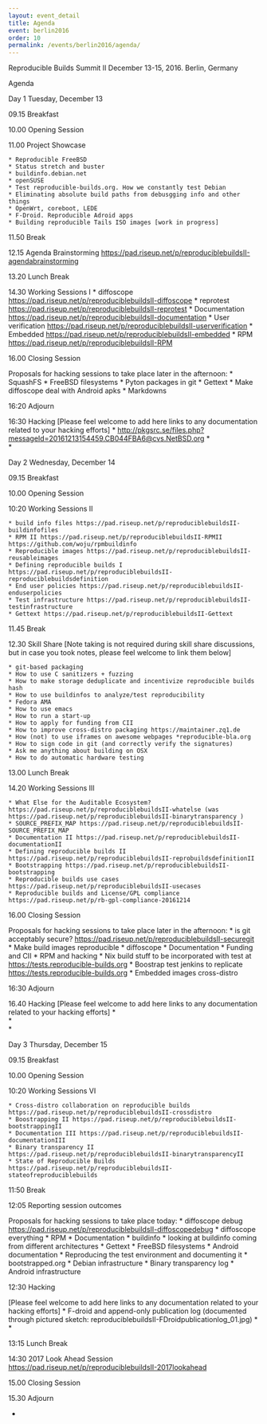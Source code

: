 ```yaml
---
layout: event_detail
title: Agenda
event: berlin2016
order: 10
permalink: /events/berlin2016/agenda/
---
```


Reproducible Builds Summit II
December 13-15, 2016. Berlin, Germany

Agenda

Day 1
Tuesday, December 13

09.15 Breakfast

10.00 Opening Session

11.00 Project Showcase

	* Reproducible FreeBSD
	* Status stretch and buster
	* buildinfo.debian.net
	* openSUSE
	* Test reproducible-builds.org. How we constantly test Debian
	* Eliminating absolute build paths from debusgging info and other things
	* OpenWrt, coreboot, LEDE
	* F-Droid. Reproducible Adroid apps
	* Building reproducible Tails ISO images [work in progress]

11.50 Break

12.15 Agenda Brainstorming
https://pad.riseup.net/p/reproduciblebuildsII-agendabrainstorming

13.20 Lunch Break

14.30 Working Sessions I
	* diffoscope https://pad.riseup.net/p/reproduciblebuildsII-diffoscope
	* reprotest https://pad.riseup.net/p/reproduciblebuildsII-reprotest
	* Documentation https://pad.riseup.net/p/reproduciblebuildsII-documentation
	* User verification https://pad.riseup.net/p/reproduciblebuildsII-userverification
	* Embedded https://pad.riseup.net/p/reproduciblebuildsII-embedded
	* RPM https://pad.riseup.net/p/reproduciblebuildsII-RPM

16.00 Closing Session

Proposals for hacking sessions to take place later in the afternoon:
	* SquashFS
	* FreeBSD filesystems
	* Pyton packages in git
	* Gettext
	* Make diffoscope deal with Android apks
	* Markdowns

16:20 Adjourn

16:30 Hacking
[Please feel welcome to add here links to any documentation related to your hacking efforts]
	* http://pkgsrc.se/files.php?messageId=20161213154459.CB044FBA6@cvs.NetBSD.org
	*  
	*  

Day 2
Wednesday, December 14

09.15 Breakfast

10.00 Opening Session

10:20 Working Sessions II

	* build info files https://pad.riseup.net/p/reproduciblebuildsII-buildinfofiles
	* RPM II https://pad.riseup.net/p/reproduciblebuildsII-RPMII https://github.com/woju/rpmbuildinfo
	* Reproducible images https://pad.riseup.net/p/reproduciblebuildsII-reusableimages
	* Defining reproducible builds I https://pad.riseup.net/p/reproduciblebuildsII-reproduciblebuildsdefinition
	* End user policies https://pad.riseup.net/p/reproduciblebuildsII-enduserpolicies
	* Test infrastructure https://pad.riseup.net/p/reproduciblebuildsII-testinfrastructure
	* Gettext https://pad.riseup.net/p/reproduciblebuildsII-Gettext

11.45 Break

12.30 Skill Share
[Note taking is not required during skill share discussions, but in case you took notes, please feel welcome to link them below]

	* git-based packaging
	* How to use C sanitizers + fuzzing
	* How to make storage deduplicate and incentivize reproducible builds hash
	* How to use buildinfos to analyze/test reproducibility
	* Fedora AMA
	* How to use emacs
	* How to run a start-up
	* How to apply for funding from CII
	* How to improve cross-distro packaging https://maintainer.zq1.de
	* How (not) to use iframes on awesome webpages *reproducible-bla.org
	* How to sign code in git (and correctly verify the signatures)
	* Ask me anything about building on OSX
	* How to do automatic hardware testing

13.00 Lunch Break

14.20 Working Sessions III

	* What Else for the Auditable Ecosystem? https://pad.riseup.net/p/reproduciblebuildsII-whatelse (was https://pad.riseup.net/p/reproduciblebuildsII-binarytransparency )
	* SOURCE_PREFIX_MAP https://pad.riseup.net/p/reproduciblebuildsII-SOURCE_PREFIX_MAP
	* Documentation II https://pad.riseup.net/p/reproduciblebuildsII-documentationII
	* Defining reproducible builds II https://pad.riseup.net/p/reproduciblebuildsII-reprobuildsdefinitionII
	* Bootstrapping https://pad.riseup.net/p/reproduciblebuildsII-bootstrapping
	* Reproducible builds use cases https://pad.riseup.net/p/reproduciblebuildsII-usecases
	* Reproducible builds and License/GPL compliance https://pad.riseup.net/p/rb-gpl-compliance-20161214

16.00 Closing Session

Proposals for hacking sessions to take place later in the afternoon:
	* is git acceptably secure? https://pad.riseup.net/p/reproduciblebuildsII-securegit
	* Make build images reproducible
	* diffoscope
	* Documentation
	* Funding and CII
	* RPM and hacking
	* Nix build stuff to be incorporated with test at https://tests.reproducible-builds.org
	* Boostrap test jenkins to replicate https://tests.reproducible-builds.org
	* Embedded images cross-distro

16:30 Adjourn

16.40 Hacking
[Please feel welcome to add here links to any documentation related to your hacking efforts]
	*  
	*  
	*  


Day 3
Thursday, December 15

09.15 Breakfast

10.00 Opening Session

10:20 Working Sessions VI

	* Cross-distro collaboration on reproducible builds https://pad.riseup.net/p/reproduciblebuildsII-crossdistro
	* Boostrapping II https://pad.riseup.net/p/reproduciblebuildsII-bootstrappingII
	* Documentation III https://pad.riseup.net/p/reproduciblebuildsII-documentationIII
	* Binary transparency II https://pad.riseup.net/p/reproduciblebuildsII-binarytransparencyII
	* State of Reproducible Builds https://pad.riseup.net/p/reproduciblebuildsII-stateofreproduciblebuilds

11:50 Break

12:05 Reporting session outcomes

Proposals for hacking sessions to take place today:
	* diffoscope debug https://pad.riseup.net/p/reproduciblebuildsII-diffoscopedebug
	* diffoscope everything
	* RPM
	* Documentation
	* buildinfo
	* looking at buildinfo coming from different architectures
	* Gettext
	* FreeBSD filesystems
	* Android documentation
	* Reproducing the test environment and documenting it
	* bootstrapped.org
	* Debian infrastructure
	* Binary transparency log
	* Android infrastructure

12:30 Hacking

[Please feel welcome to add here links to any documentation related to your hacking efforts]
	*  F-droid and append-only publication log (documented through pictured sketch: reproduciblebuildsII-FDroidpublicationlog_01.jpg)
	*  
	*  

13:15 Lunch Break

14:30 2017 Look Ahead Session 
https://pad.riseup.net/p/reproduciblebuildsII-2017lookahead

15.00 Closing Session

15.30 Adjourn

-
